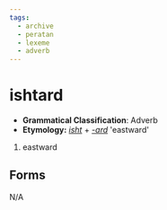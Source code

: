 ```yaml
---
tags:
  - archive
  - peratan
  - lexeme
  - adverb
---
```


# ishtard

- **Grammatical Classification**: Adverb
- **Etymology:** [*isht*](archive/peratan/isht.md) + [*-ard*](archive/peratan/ard.md) 'eastward'

1. eastward

## Forms
N/A